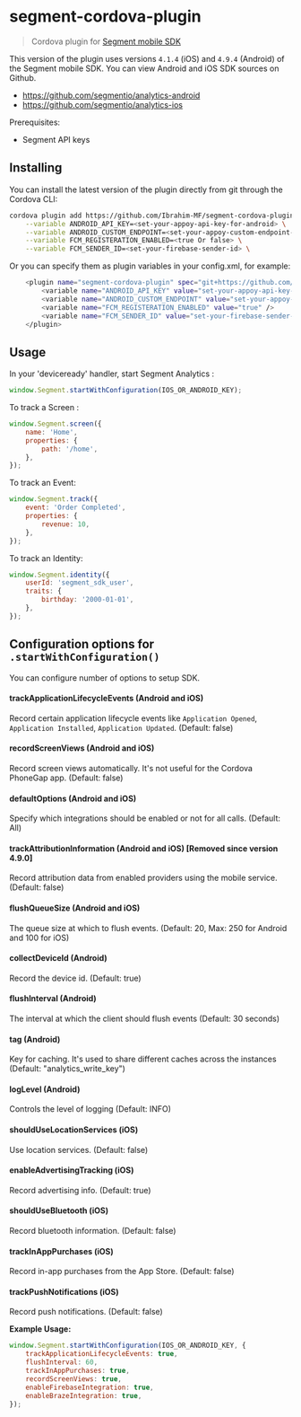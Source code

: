 # segment-cordova-plugin

> Cordova plugin for [Segment mobile SDK](https://segment.com/docs/sources/#mobile)

This version of the plugin uses versions `4.1.4` (iOS) and `4.9.4` (Android) of the Segment mobile SDK.
You can view Android and iOS SDK sources on Github.

-  https://github.com/segmentio/analytics-android
-  https://github.com/segmentio/analytics-ios

Prerequisites:

-  Segment API keys

## Installing

You can install the latest version of the plugin directly from git through the Cordova CLI:

```bash
cordova plugin add https://github.com/Ibrahim-MF/segment-cordova-plugin.git \
    --variable ANDROID_API_KEY=<set-your-appoy-api-key-for-android> \
    --variable ANDROID_CUSTOM_ENDPOINT=<set-your-appoy-custom-endpoint-for-android> \
    --variable FCM_REGISTERATION_ENABLED=<true Or false> \
    --variable FCM_SENDER_ID=<set-your-firebase-sender-id> \
```

Or you can specify them as plugin variables in your config.xml, for example:

```bash
    <plugin name="segment-cordova-plugin" spec="git+https://github.com/Ibrahim-MF/segment-cordova-plugin.git">
        <variable name="ANDROID_API_KEY" value="set-your-appoy-api-key-for-android" />
        <variable name="ANDROID_CUSTOM_ENDPOINT" value="set-your-appoy-custom-endpoint-for-android" />
        <variable name="FCM_REGISTERATION_ENABLED" value="true" />
        <variable name="FCM_SENDER_ID" value="set-your-firebase-sender-id" />
    </plugin>
```

## Usage

In your 'deviceready' handler, start Segment Analytics :

```javascript
window.Segment.startWithConfiguration(IOS_OR_ANDROID_KEY);
```

To track a Screen :

```javascript
window.Segment.screen({
	name: 'Home',
	properties: {
		path: '/home',
	},
});
```

To track an Event:

```javascript
window.Segment.track({
	event: 'Order Completed',
	properties: {
		revenue: 10,
	},
});
```

To track an Identity:

```javascript
window.Segment.identity({
	userId: 'segment_sdk_user',
	traits: {
		birthday: '2000-01-01',
	},
});
```

## Configuration options for `.startWithConfiguration()`

You can configure number of options to setup SDK.

#### trackApplicationLifecycleEvents (Android and iOS)

Record certain application lifecycle events like `Application Opened`, `Application Installed`, `Application Updated`. (Default: false)

#### recordScreenViews (Android and iOS)

Record screen views automatically. It's not useful for the Cordova PhoneGap app. (Default: false)

#### defaultOptions (Android and iOS)

Specify which integrations should be enabled or not for all calls. (Default: All)

#### trackAttributionInformation (Android and iOS) [Removed since version 4.9.0]

Record attribution data from enabled providers using the mobile service. (Default: false)

#### flushQueueSize (Android and iOS)

The queue size at which to flush events. (Default: 20, Max: 250 for Android and 100 for iOS)

#### collectDeviceId (Android)

Record the device id. (Default: true)

#### flushInterval (Android)

The interval at which the client should flush events (Default: 30 seconds)

#### tag (Android)

Key for caching. It's used to share different caches across the instances (Default: "analytics_write_key")

#### logLevel (Android)

Controls the level of logging (Default: INFO)

#### shouldUseLocationServices (iOS)

Use location services. (Default: false)

#### enableAdvertisingTracking (iOS)

Record advertising info. (Default: true)

#### shouldUseBluetooth (iOS)

Record bluetooth information. (Default: false)

#### trackInAppPurchases (iOS)

Record in-app purchases from the App Store. (Default: false)

#### trackPushNotifications (iOS)

Record push notifications. (Default: false)

**Example Usage:**

```javascript
window.Segment.startWithConfiguration(IOS_OR_ANDROID_KEY, {
	trackApplicationLifecycleEvents: true,
	flushInterval: 60,
	trackInAppPurchases: true,
	recordScreenViews: true,
	enableFirebaseIntegration: true,
	enableBrazeIntegration: true,
});
```
